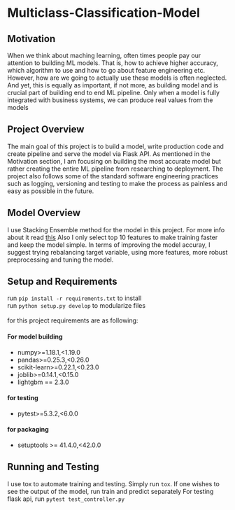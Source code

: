 # Multiclass-Classification-Model

## Motivation
When we think about maching learning, often times people pay our attention to building ML models. That is, how to achieve higher accuracy, which algorithm to use and how to go about feature engineering etc. However, how are we going to actually use these models is often neglected. And yet, this is equally as important, if not more, as building model and is crucial part of building end to end ML pipeline. Only when a model is fully integrated with business systems, we can produce real values from the models

## Project Overview
The main goal of this project is to build a model, write production code and create pipeline and serve the model via Flask API. As mentioned in the Motivation section, I am focusing on building the most accurate model but rather creating the entire ML pipeline from researching to deployment. The project also follows some of the standard software engineering practices such as logging, versioning and testing to make the process as painless and easy as possible in the future. 

## Model Overview
I use Stacking Ensemble method for the model in this project. For more info about it read [this](https://machinelearningmastery.com/stacking-ensemble-machine-learning-with-python/) Also I only select top 10 features to make training faster and keep the model simple. In terms of improving the model accuray, I suggest trying rebalancing target variable, using more features, more robust preprocessing and tuning the model. 

## Setup and Requirements
run `pip install -r requirements.txt` to install <br /> 
run `python setup.py develop` to modularize files <br /> 
<br /> 
for this project requirements are as following:
#### For model building
* numpy>=1.18.1,<1.19.0
* pandas>=0.25.3,<0.26.0
* scikit-learn>=0.22.1,<0.23.0
* joblib>=0.14.1,<0.15.0
* lightgbm == 2.3.0

#### for testing
* pytest>=5.3.2,<6.0.0

#### for packaging
* setuptools >= 41.4.0,<42.0.0


## Running and Testing 
I use tox to automate training and testing. Simply run `tox`. If one wishes to see the output of the model, run train and predict separately
For testing flask api, run `pytest test_controller.py`
